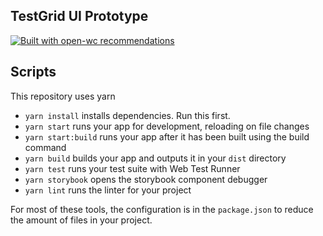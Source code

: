 ## TestGrid UI Prototype

[![Built with open-wc recommendations](https://img.shields.io/badge/built%20with-open--wc-blue.svg)](https://github.com/open-wc)

## Scripts

This repository uses yarn

- `yarn install` installs dependencies. Run this first.
- `yarn start` runs your app for development, reloading on file changes
- `yarn start:build` runs your app after it has been built using the build command
- `yarn build` builds your app and outputs it in your `dist` directory
- `yarn test` runs your test suite with Web Test Runner
- `yarn storybook` opens the storybook component debugger
- `yarn lint` runs the linter for your project

For most of these tools, the configuration is in the `package.json` to reduce the amount of files in your project.
